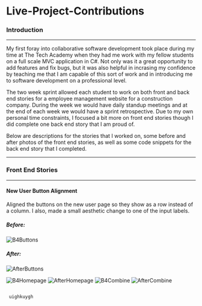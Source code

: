# Live-Project-Contributions

<h3>Introduction</h3>

<hr>

<p>My first foray into collaborative software development took place 
during my time at The Tech Academy when they had me work with my 
fellow students on a full scale MVC application in C#.  Not only was 
it a great opportunity to add features and fix bugs, but it was
also helpful in incrasing my confidence by teaching me that I am 
capable of this sort of work and in introducing me to software 
development on a professional level.

The two week sprint allowed each student to work on both front and 
back end stories for a employee management website for a construction
company.  During the week we would have daily standup meetings and
at the end of each week we would have a sprint retrospective. Due to 
my own personal time constraints, I focused a bit more on 
front end stories though I did complete one back end story that I 
am proud of.

Below are descriptions for the stories that I worked on, some before
and after photos of the front end stories, as well as some code
snippets for the back end story that I completed.
</p>

<hr>

<h3>Front End Stories</h3>

<hr>

<h4>New User Button Alignment</h4>

<p>Aligned the buttons on the new user page so they show as a row instead of 
 a column. I also, made a small aesthetic change to one of the input labels.</p>
 
 <h5>Before:</h5>
 
 ![B4Buttons](https://user-images.githubusercontent.com/46905735/68080356-0d919d00-fdb7-11e9-81c9-342047248935.png)
 
 <h5>After:</h5>

![AfterButtons](https://user-images.githubusercontent.com/46905735/68080376-809b1380-fdb7-11e9-88cd-0e0db1b33e93.png)


![B4Homepage](https://user-images.githubusercontent.com/46905735/68080379-84c73100-fdb7-11e9-91a4-6698c1741b88.png)
![AfterHomepage](https://user-images.githubusercontent.com/46905735/68080384-9577a700-fdb7-11e9-9c84-cb4ea271debd.png)
![B4Combine](https://user-images.githubusercontent.com/46905735/68080396-bcce7400-fdb7-11e9-9c99-3a4a46822e52.png)
![AfterCombine](https://user-images.githubusercontent.com/46905735/68080434-5b5ad500-fdb8-11e9-8faa-e2b9d0ac4d13.png)

 
 <pre><code> 
 uighkuygh
 </code></pre>
 
 
